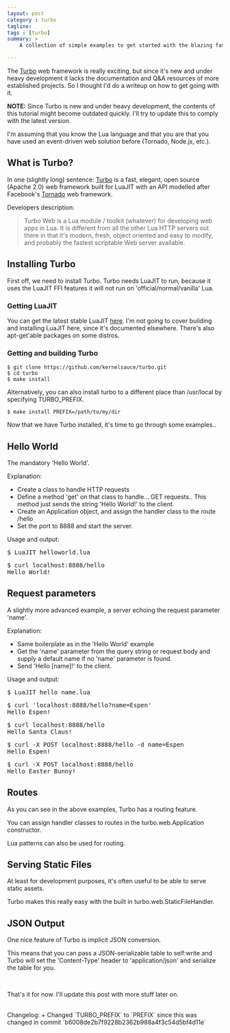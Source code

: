 ```yaml
---
layout: post
category : turbo
tagline: 
tags : [turbo]
summary: >
    A collection of simple examples to get started with the blazing fast Turbo web framework.

---
```


The [Turbo](https://github.com/kernelsauce/turbo) web framework is really exciting, but since it's new and under heavy
development it lacks the documentation and Q&A resources of more established
projects. So I thought I'd do a writeup on how to get going with it.

<div class="alert">
    <strong>NOTE:</strong> Since Turbo is new and under heavy development, the contents of this
    tutorial might become outdated quickly. I'll try to update this to comply with the latest version.
</div>

I'm assuming that you know the Lua language and that you are that you have used an 
event-driven web solution before (Tornado, Node.js, etc.).

## What is Turbo?

In one (slightly long) sentence: [Turbo](https://github.com/kernelsauce/turbo) is a fast, elegant, open source (Apache 2.0) web framework built for LuaJIT with an API
modelled after Facebook's [Tornado](http://tornadoweb.org) web framework.

Developers description:
> Turbo Web is a Lua module / toolkit (whatever) for developing web apps in Lua. 
> It is different from all the other Lua HTTP servers out there in that it's modern, 
> fresh, object oriented and easy to modify,
> and probably the fastest scriptable Web server available. 


## Installing Turbo

First off, we need to install Turbo. Turbo needs LuaJIT to run, because it
uses the LuaJIT FFI features it will not run on 'official/normal/vanilla' Lua. 

### Getting LuaJIT
You can get the latest stable LuaJIT [here](http://luajit.org/download.html).
I'm not going to cover building and installing LuaJIT here, since it's documented
elsewhere. There's also apt-get'able packages on some distros.

### Getting and building Turbo

    $ git clone https://github.com/kernelsauce/turbo.git 
    $ cd turbo
    $ make install

Alternatively, you can also install turbo to a different place than /usr/local
by specifying TURBO\_PREFIX.

    $ make install PREFIX=/path/to/my/dir


Now that we have Turbo installed, it's time to go through some examples..

## Hello World 

The mandatory 'Hello World'.

<script src="https://gist.github.com/enotodden/5888700.js">
</script>

Explanation:

- Create a class to handle HTTP requests
- Define a method 'get' on that class to handle... GET requests..
  This method just sends the string 'Hello World!' to the client.
- Create an Application object, and assign the handler class to the route /hello
- Set the port to 8888 and start the server.

Usage and output:

<pre>
$ LuaJIT helloworld.lua
</pre>
<pre>
$ curl localhost:8888/hello
Hello World!
</pre>


## Request parameters

A slightly more advanced example, a server echoing the request parameter 'name'.

<script src="https://gist.github.com/enotodden/5893202.js">
</script>

Explanation:

- Same boilerplate as in the 'Hello World' example
- Get the 'name' parameter from the query string or request body and supply a default name
  if no 'name' parameter is found.
- Send 'Hello \[name\]!' to the client.

Usage and output:

<pre>
$ LuaJIT hello_name.lua
</pre>
<pre>
$ curl 'localhost:8888/hello?name=Espen'
Hello Espen!
</pre>
<pre>
$ curl localhost:8888/hello
Hello Santa Claus!
</pre>
<pre>
$ curl -X POST localhost:8888/hello -d name=Espen
Hello Espen!
</pre>
<pre>
$ curl -X POST localhost:8888/hello
Hello Easter Bunny!
</pre>

## Routes

As you can see in the above examples, Turbo has a routing feature.

You can assign handler classes to routes in the turbo.web.Application constructor.

Lua patterns can also be used for routing.

<script src="https://gist.github.com/enotodden/5896849.js">
</script>

## Serving Static Files

At least for development purposes, it's often useful to be able to serve static
assets. 

Turbo makes this really easy with the built in turbo.web.StaticFileHandler.

<script src="https://gist.github.com/enotodden/5896926.js">
</script>

## JSON Output

One nice feature of Turbo is implicit JSON conversion.

This means that you can pass a JSON-serializable table to self:write and
Turbo will set the 'Content-Type' header to 'application/json' and
serialize the table for you.

<script src="https://gist.github.com/enotodden/5893238.js">
</script>

<br>

That's it for now. I'll update this post with more stuff later on.

<br>
Changelog:
+ Changed `TURBO_PREFIX` to `PREFIX` since this was changed in commit `b6008de2b7f9228b2362b988a4f3c54d5bf4d11e`
